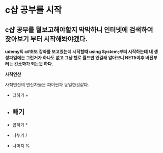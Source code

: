 # c샵 공부를 시작
## c샵 공부를 뭘보고해야할지 막막하니 인터넷에 검색하여 찾아보기 부터 시작해봐야겠다.

**udemy의 c#초보 강좌를 보고있는데 시작할때 using System;부터 시작하는데 내 생성파일에는 그런거가 하나도 없고 그냥 헬로 월드만 있길래 알아보니 NET5이후 버전부터는 간소화가 되는듯 하다.**




**사칙연산**

사칙연산의 연산자들은 파이썬과 동일한것같다.

* 더하기
     +

* 빼기
     -

* 곱하기
     *

* 나누기
     /

* 나머지
     %

